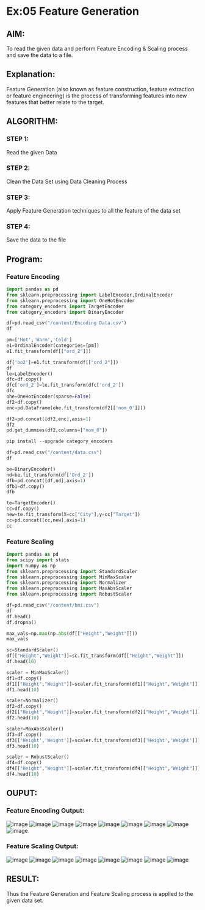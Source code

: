 # Ex:05 Feature Generation
## AIM:
To read the given data and perform Feature Encoding & Scaling process and save the data to a file.

## Explanation:
Feature Generation (also known as feature construction, feature extraction or feature engineering) is the process of transforming features into new features that better relate to the target.

## ALGORITHM:

### STEP 1:
Read the given Data

### STEP 2:
Clean the Data Set using Data Cleaning Process

### STEP 3:
Apply Feature Generation techniques to all the feature of the data set

### STEP 4:
Save the data to the file

## Program:
### Feature Encoding
```python
import pandas as pd
from sklearn.preprocessing import LabelEncoder,OrdinalEncoder
from sklearn.preprocessing import OneHotEncoder
from category_encoders import TargetEncoder
from category_encoders import BinaryEncoder

df=pd.read_csv("/content/Encoding Data.csv")
df

pm=['Hot','Warm','Cold']
e1=OrdinalEncoder(categories=[pm])
e1.fit_transform(df[["ord_2"]])

df['bo2']=e1.fit_transform(df[["ord_2"]])
df
le=LabelEncoder()
dfc=df.copy()
dfc['ord_2']=le.fit_transform(dfc['ord_2'])
dfc
ohe=OneHotEncoder(sparse=False)
df2=df.copy()
enc=pd.DataFrame(ohe.fit_transform(df2[['nom_0']]))

df2=pd.concat([df2,enc],axis=1)
df2
pd.get_dummies(df2,columns=["nom_0"])

pip install --upgrade category_encoders

df=pd.read_csv("/content/data.csv")
df

be=BinaryEncoder()
nd=be.fit_transform(df['Ord_2'])
dfb=pd.concat([df,nd],axis=1)
dfb1=df.copy()
dfb

te=TargetEncoder()
cc=df.copy()
new=te.fit_transform(X=cc["City"],y=cc["Target"])
cc=pd.concat([cc,new],axis=1)
cc

```
### Feature Scaling
```python
import pandas as pd
from scipy import stats
import numpy as np
from sklearn.preprocessing import StandardScaler
from sklearn.preprocessing import MinMaxScaler
from sklearn.preprocessing import Normalizer
from sklearn.preprocessing import MaxAbsScaler
from sklearn.preprocessing import RobustScaler

df=pd.read_csv("/content/bmi.csv")
df
df.head()
df.dropna()

max_vals=np.max(np.abs(df[["Height","Weight"]]))
max_vals

sc=StandardScaler()
df[["Height","Weight"]]=sc.fit_transform(df[["Height","Weight"]])
df.head(10)

scaler = MinMaxScaler()
df1=df.copy()
df1[["Height","Weight"]]=scaler.fit_transform(df1[["Height","Weight"]])
df1.head(10)

scaler=Normalizer()
df2=df.copy()
df2[["Height","Weight"]]=scaler.fit_transform(df2[["Height","Weight"]])
df2.head(10)

scaler=MaxAbsScaler()
df3=df.copy()
df3[['Height','Weight']]=scaler.fit_transform(df3[['Height','Weight']])
df3.head(10)

scaler = RobustScaler()
df4=df.copy()
df4[["Height","Weight"]]=scaler.fit_transform(df4[["Height","Weight"]])
df4.head(10)
```
## OUPUT:
### Feature Encoding Output:
![image](https://github.com/NITHISH74/ODD2023-Datascience-Ex-05/assets/94164665/2c04cc99-2508-4492-97db-41d8d4b721dd)
![image](https://github.com/NITHISH74/ODD2023-Datascience-Ex-05/assets/94164665/6aeb175e-f2b9-4bd0-bd12-f2523b1c6f97)
![image](https://github.com/NITHISH74/ODD2023-Datascience-Ex-05/assets/94164665/da127fd8-4499-4a0b-9ba3-faebf4f7fdf6)
![image](https://github.com/NITHISH74/ODD2023-Datascience-Ex-05/assets/94164665/3ce20415-92cf-4e37-9e84-59b1ce7367c8)
![image](https://github.com/NITHISH74/ODD2023-Datascience-Ex-05/assets/94164665/3f46faa8-4385-49d0-99dd-f8fad0728ee4)
![image](https://github.com/NITHISH74/ODD2023-Datascience-Ex-05/assets/94164665/13282fe3-898c-4429-b632-6acb64c804ef)
![image](https://github.com/NITHISH74/ODD2023-Datascience-Ex-05/assets/94164665/b994c7bb-7b7d-4f04-947f-26e5229cb965)
![image](https://github.com/NITHISH74/ODD2023-Datascience-Ex-05/assets/94164665/0be9151c-a71d-4775-a442-3e0efd2fa484)
![image](https://github.com/NITHISH74/ODD2023-Datascience-Ex-05/assets/94164665/66d75111-2799-4737-a749-469604edc4b9)
### Feature Scaling Output:
![image](https://github.com/NITHISH74/ODD2023-Datascience-Ex-05/assets/94164665/c38d98be-6f03-4bbe-b9f0-728cfeb9a7f3)
![image](https://github.com/NITHISH74/ODD2023-Datascience-Ex-05/assets/94164665/6155f6eb-da0a-4294-a9ca-40c891fee7cd)
![image](https://github.com/NITHISH74/ODD2023-Datascience-Ex-05/assets/94164665/546766ce-611c-4def-ad75-8bbaa3a2bdc4)
![image](https://github.com/NITHISH74/ODD2023-Datascience-Ex-05/assets/94164665/1d22778d-8b7c-45b3-9c7e-76ebc1b43755)
![image](https://github.com/NITHISH74/ODD2023-Datascience-Ex-05/assets/94164665/7292802f-5d1c-42a9-a688-a0d8560fd772)
![image](https://github.com/NITHISH74/ODD2023-Datascience-Ex-05/assets/94164665/e59865e4-0a9c-4406-bac9-92163426b5f7)
![image](https://github.com/NITHISH74/ODD2023-Datascience-Ex-05/assets/94164665/20c5054c-7f3d-447f-98db-2faf1f4b2712)
![image](https://github.com/NITHISH74/ODD2023-Datascience-Ex-05/assets/94164665/0d4ee70a-981b-457b-9950-1adf9af302b6)


## RESULT:
Thus the Feature Generation and Feature Scaling process is applied to the given data set.

